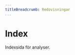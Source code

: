 ```yaml
---
titleBreadcrumb: Redovisningar
...
```

Index
===============================
Indexsida för analyser.
